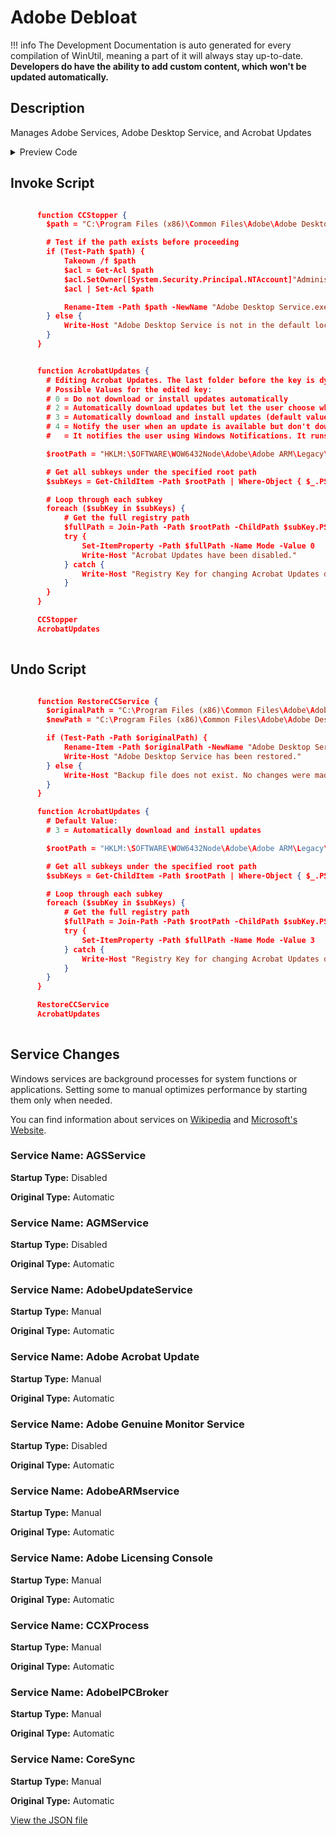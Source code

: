 ﻿# Adobe Debloat


!!! info
     The Development Documentation is auto generated for every compilation of WinUtil, meaning a part of it will always stay up-to-date. **Developers do have the ability to add custom content, which won't be updated automatically.**


## Description

Manages Adobe Services, Adobe Desktop Service, and Acrobat Updates

<!-- BEGIN CUSTOM CONTENT -->

<!-- END CUSTOM CONTENT -->

<details>
<summary>Preview Code</summary>

```json
{
    "Content":  "Adobe Debloat",
    "Description":  "Manages Adobe Services, Adobe Desktop Service, and Acrobat Updates",
    "category":  "z__Advanced Tweaks - CAUTION",
    "panel":  "1",
    "Order":  "a021_",
    "InvokeScript":  [
                         "\r\n      function CCStopper {\r\n        $path = \"C:\\Program Files (x86)\\Common Files\\Adobe\\Adobe Desktop Common\\ADS\\Adobe Desktop Service.exe\"\r\n\r\n        # Test if the path exists before proceeding\r\n        if (Test-Path $path) {\r\n            Takeown /f $path\r\n            $acl = Get-Acl $path\r\n            $acl.SetOwner([System.Security.Principal.NTAccount]\"Administrators\")\r\n            $acl | Set-Acl $path\r\n\r\n            Rename-Item -Path $path -NewName \"Adobe Desktop Service.exe.old\" -Force\r\n        } else {\r\n            Write-Host \"Adobe Desktop Service is not in the default location.\"\r\n        }\r\n      }\r\n\r\n\r\n      function AcrobatUpdates {\r\n        # Editing Acrobat Updates. The last folder before the key is dynamic, therefore using a script.\r\n        # Possible Values for the edited key:\r\n        # 0 = Do not download or install updates automatically\r\n        # 2 = Automatically download updates but let the user choose when to install them\r\n        # 3 = Automatically download and install updates (default value)\r\n        # 4 = Notify the user when an update is available but don\u0027t download or install it automatically\r\n        #   = It notifies the user using Windows Notifications. It runs on startup without having to have a Service/Acrobat/Reader running, therefore 0 is the next best thing.\r\n\r\n        $rootPath = \"HKLM:\\SOFTWARE\\WOW6432Node\\Adobe\\Adobe ARM\\Legacy\\Acrobat\"\r\n\r\n        # Get all subkeys under the specified root path\r\n        $subKeys = Get-ChildItem -Path $rootPath | Where-Object { $_.PSChildName -like \"{*}\" }\r\n\r\n        # Loop through each subkey\r\n        foreach ($subKey in $subKeys) {\r\n            # Get the full registry path\r\n            $fullPath = Join-Path -Path $rootPath -ChildPath $subKey.PSChildName\r\n            try {\r\n                Set-ItemProperty -Path $fullPath -Name Mode -Value 0\r\n                Write-Host \"Acrobat Updates have been disabled.\"\r\n            } catch {\r\n                Write-Host \"Registry Key for changing Acrobat Updates does not exist in $fullPath\"\r\n            }\r\n        }\r\n      }\r\n\r\n      CCStopper\r\n      AcrobatUpdates\r\n      "
                     ],
    "UndoScript":  [
                       "\r\n      function RestoreCCService {\r\n        $originalPath = \"C:\\Program Files (x86)\\Common Files\\Adobe\\Adobe Desktop Common\\ADS\\Adobe Desktop Service.exe.old\"\r\n        $newPath = \"C:\\Program Files (x86)\\Common Files\\Adobe\\Adobe Desktop Common\\ADS\\Adobe Desktop Service.exe\"\r\n\r\n        if (Test-Path -Path $originalPath) {\r\n            Rename-Item -Path $originalPath -NewName \"Adobe Desktop Service.exe\" -Force\r\n            Write-Host \"Adobe Desktop Service has been restored.\"\r\n        } else {\r\n            Write-Host \"Backup file does not exist. No changes were made.\"\r\n        }\r\n      }\r\n\r\n      function AcrobatUpdates {\r\n        # Default Value:\r\n        # 3 = Automatically download and install updates\r\n\r\n        $rootPath = \"HKLM:\\SOFTWARE\\WOW6432Node\\Adobe\\Adobe ARM\\Legacy\\Acrobat\"\r\n\r\n        # Get all subkeys under the specified root path\r\n        $subKeys = Get-ChildItem -Path $rootPath | Where-Object { $_.PSChildName -like \"{*}\" }\r\n\r\n        # Loop through each subkey\r\n        foreach ($subKey in $subKeys) {\r\n            # Get the full registry path\r\n            $fullPath = Join-Path -Path $rootPath -ChildPath $subKey.PSChildName\r\n            try {\r\n                Set-ItemProperty -Path $fullPath -Name Mode -Value 3\r\n            } catch {\r\n                Write-Host \"Registry Key for changing Acrobat Updates does not exist in $fullPath\"\r\n            }\r\n        }\r\n      }\r\n\r\n      RestoreCCService\r\n      AcrobatUpdates\r\n      "
                   ],
    "service":  [
                    {
                        "Name":  "AGSService",
                        "StartupType":  "Disabled",
                        "OriginalType":  "Automatic"
                    },
                    {
                        "Name":  "AGMService",
                        "StartupType":  "Disabled",
                        "OriginalType":  "Automatic"
                    },
                    {
                        "Name":  "AdobeUpdateService",
                        "StartupType":  "Manual",
                        "OriginalType":  "Automatic"
                    },
                    {
                        "Name":  "Adobe Acrobat Update",
                        "StartupType":  "Manual",
                        "OriginalType":  "Automatic"
                    },
                    {
                        "Name":  "Adobe Genuine Monitor Service",
                        "StartupType":  "Disabled",
                        "OriginalType":  "Automatic"
                    },
                    {
                        "Name":  "AdobeARMservice",
                        "StartupType":  "Manual",
                        "OriginalType":  "Automatic"
                    },
                    {
                        "Name":  "Adobe Licensing Console",
                        "StartupType":  "Manual",
                        "OriginalType":  "Automatic"
                    },
                    {
                        "Name":  "CCXProcess",
                        "StartupType":  "Manual",
                        "OriginalType":  "Automatic"
                    },
                    {
                        "Name":  "AdobeIPCBroker",
                        "StartupType":  "Manual",
                        "OriginalType":  "Automatic"
                    },
                    {
                        "Name":  "CoreSync",
                        "StartupType":  "Manual",
                        "OriginalType":  "Automatic"
                    }
                ]
}
```
</details>

## Invoke Script

```json

      function CCStopper {
        $path = "C:\Program Files (x86)\Common Files\Adobe\Adobe Desktop Common\ADS\Adobe Desktop Service.exe"

        # Test if the path exists before proceeding
        if (Test-Path $path) {
            Takeown /f $path
            $acl = Get-Acl $path
            $acl.SetOwner([System.Security.Principal.NTAccount]"Administrators")
            $acl | Set-Acl $path

            Rename-Item -Path $path -NewName "Adobe Desktop Service.exe.old" -Force
        } else {
            Write-Host "Adobe Desktop Service is not in the default location."
        }
      }


      function AcrobatUpdates {
        # Editing Acrobat Updates. The last folder before the key is dynamic, therefore using a script.
        # Possible Values for the edited key:
        # 0 = Do not download or install updates automatically
        # 2 = Automatically download updates but let the user choose when to install them
        # 3 = Automatically download and install updates (default value)
        # 4 = Notify the user when an update is available but don't download or install it automatically
        #   = It notifies the user using Windows Notifications. It runs on startup without having to have a Service/Acrobat/Reader running, therefore 0 is the next best thing.

        $rootPath = "HKLM:\SOFTWARE\WOW6432Node\Adobe\Adobe ARM\Legacy\Acrobat"

        # Get all subkeys under the specified root path
        $subKeys = Get-ChildItem -Path $rootPath | Where-Object { $_.PSChildName -like "{*}" }

        # Loop through each subkey
        foreach ($subKey in $subKeys) {
            # Get the full registry path
            $fullPath = Join-Path -Path $rootPath -ChildPath $subKey.PSChildName
            try {
                Set-ItemProperty -Path $fullPath -Name Mode -Value 0
                Write-Host "Acrobat Updates have been disabled."
            } catch {
                Write-Host "Registry Key for changing Acrobat Updates does not exist in $fullPath"
            }
        }
      }

      CCStopper
      AcrobatUpdates
      

```
## Undo Script

```json

      function RestoreCCService {
        $originalPath = "C:\Program Files (x86)\Common Files\Adobe\Adobe Desktop Common\ADS\Adobe Desktop Service.exe.old"
        $newPath = "C:\Program Files (x86)\Common Files\Adobe\Adobe Desktop Common\ADS\Adobe Desktop Service.exe"

        if (Test-Path -Path $originalPath) {
            Rename-Item -Path $originalPath -NewName "Adobe Desktop Service.exe" -Force
            Write-Host "Adobe Desktop Service has been restored."
        } else {
            Write-Host "Backup file does not exist. No changes were made."
        }
      }

      function AcrobatUpdates {
        # Default Value:
        # 3 = Automatically download and install updates

        $rootPath = "HKLM:\SOFTWARE\WOW6432Node\Adobe\Adobe ARM\Legacy\Acrobat"

        # Get all subkeys under the specified root path
        $subKeys = Get-ChildItem -Path $rootPath | Where-Object { $_.PSChildName -like "{*}" }

        # Loop through each subkey
        foreach ($subKey in $subKeys) {
            # Get the full registry path
            $fullPath = Join-Path -Path $rootPath -ChildPath $subKey.PSChildName
            try {
                Set-ItemProperty -Path $fullPath -Name Mode -Value 3
            } catch {
                Write-Host "Registry Key for changing Acrobat Updates does not exist in $fullPath"
            }
        }
      }

      RestoreCCService
      AcrobatUpdates
      

```
## Service Changes
Windows services are background processes for system functions or applications. Setting some to manual optimizes performance by starting them only when needed.

You can find information about services on [Wikipedia](https://www.wikiwand.com/en/Windows_service) and [Microsoft's Website](https://learn.microsoft.com/en-us/dotnet/framework/windows-services/introduction-to-windows-service-applications).
### Service Name: AGSService
**Startup Type:** Disabled

**Original Type:** Automatic

### Service Name: AGMService
**Startup Type:** Disabled

**Original Type:** Automatic

### Service Name: AdobeUpdateService
**Startup Type:** Manual

**Original Type:** Automatic

### Service Name: Adobe Acrobat Update
**Startup Type:** Manual

**Original Type:** Automatic

### Service Name: Adobe Genuine Monitor Service
**Startup Type:** Disabled

**Original Type:** Automatic

### Service Name: AdobeARMservice
**Startup Type:** Manual

**Original Type:** Automatic

### Service Name: Adobe Licensing Console
**Startup Type:** Manual

**Original Type:** Automatic

### Service Name: CCXProcess
**Startup Type:** Manual

**Original Type:** Automatic

### Service Name: AdobeIPCBroker
**Startup Type:** Manual

**Original Type:** Automatic

### Service Name: CoreSync
**Startup Type:** Manual

**Original Type:** Automatic


<!-- BEGIN SECOND CUSTOM CONTENT -->

<!-- END SECOND CUSTOM CONTENT -->

[View the JSON file](https://github.com/ChrisTitusTech/winutil/tree/main/config/tweaks.json)

